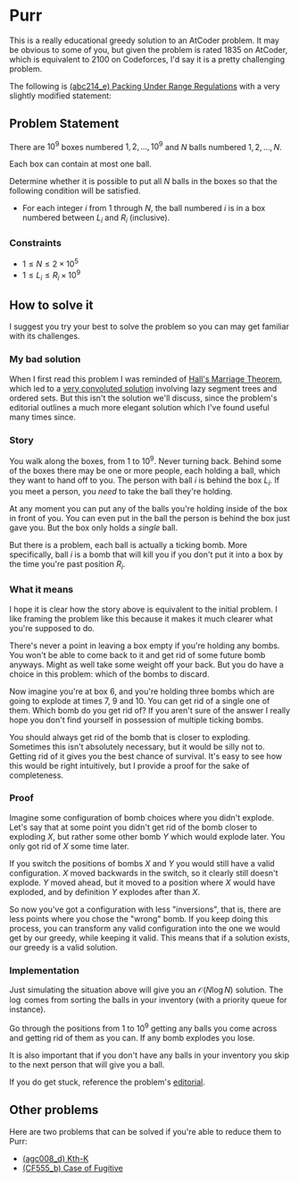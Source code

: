# Purr

This is a really educational greedy solution to an AtCoder problem. It may be obvious to some of you, but given the problem is rated 1835 on AtCoder, which is equivalent to 2100 on Codeforces, I'd say it is a pretty challenging problem.

The following is [(abc214_e) Packing Under Range Regulations](https://atcoder.jp/contests/abc214/tasks/abc214_e) with a very slightly modified statement:

## Problem Statement

There are $10^9$ boxes numbered $1, 2, \ldots, 10^9$ and $N$ balls numbered $1, 2, \ldots, N$.

Each box can contain at most one ball.

Determine whether it is possible to put all $N$ balls in the boxes so that the following condition will be satisfied.

- For each integer $i$ from $1$ through $N$, the ball numbered $i$ is in a box numbered between $L_i$ and $R_i$ (inclusive).

### Constraints

- $1 \leq N \leq 2 \times 10^5$
- $1 \leq L_i \leq R_i \times 10^9$

## How to solve it

I suggest you try your best to solve the problem so you can may get familiar with its challenges.

### My bad solution

When I first read this problem I was reminded of [Hall's Marriage Theorem](https://en.wikipedia.org/wiki/Hall%27s_marriage_theorem), which led to a [very convoluted solution](https://atcoder.jp/contests/abc214/submissions/37551484) involving lazy segment trees and ordered sets.
But this isn't the solution we'll discuss, since the problem's editorial outlines a much more elegant solution which I've found useful many times since.

### Story

You walk along the boxes, from $1$ to $10^9$. Never turning back.
Behind some of the boxes there may be one or more people, each holding a ball, which they want to hand off to you.
The person with ball $i$ is behind the box $L_i$.
If you meet a person, you _need_ to take the ball they're holding.

At any moment you can put any of the balls you're holding inside of the box in front of you. You can even put in the ball the person is behind the box just gave you. But the box only holds a _single_ ball.

But there is a problem, each ball is actually a ticking bomb. More specifically, ball $i$ is a bomb that will kill you if you don't put it into a box by the time you're past position $R_i$.

### What it means

I hope it is clear how the story above is equivalent to the initial problem. I like framing the problem like this because it makes it much clearer what you're supposed to do.

There's never a point in leaving a box empty if you're holding any bombs. You won't be able to come back to it and get rid of some future bomb anyways. Might as well take some weight off your back. But you do have a choice in this problem: which of the bombs to discard.

Now imagine you're at box $6$, and you're holding three bombs which are going to explode at times $7$, $9$ and $10$.
You can get rid of a single one of them. Which bomb do you get rid of?
If you aren't sure of the answer I really hope you don't find yourself in possession of multiple ticking bombs.

You should always get rid of the bomb that is closer to exploding.
Sometimes this isn't absolutely necessary, but it would be silly not to.
Getting rid of it gives you the best chance of survival.
It's easy to see how this would be right intuitively, but I provide a proof for the sake of completeness.

### Proof

Imagine some configuration of bomb choices where you didn't explode.
Let's say that at some point you didn't get rid of the bomb closer to exploding $X$,
but rather some other bomb $Y$ which would explode later.
You only got rid of $X$ some time later.

If you switch the positions of bombs $X$ and $Y$ you would still have a valid configuration.
$X$ moved backwards in the switch, so it clearly still doesn't explode.
$Y$ moved ahead, but it moved to a position where $X$ would have exploded, and by definition $Y$ explodes after than $X$.

So now you've got a configuration with less "inversions", that is, there are less points where you chose the "wrong" bomb.
If you keep doing this process, you can transform any valid configuration into the one we would get by our greedy, while keeping it valid. This means that if a solution exists, our greedy is a valid solution.

### Implementation

Just simulating the situation above will give you an $\mathcal{O}(N\log N)$ solution. The $\log$ comes from sorting the balls in your inventory (with a priority queue for instance).

Go through the positions from $1$ to $10^9$ getting any balls you come across and getting rid of them as you can. If any bomb explodes you lose.

It is also important that if you don't have any balls in your inventory you skip to the next person that will give you a ball.

If you do get stuck, reference the problem's [editorial](https://atcoder.jp/contests/abc214/editorial/2446).

## Other problems

Here are two problems that can be solved if you're able to reduce them to Purr:

- [(agc008_d) Kth-K](https://atcoder.jp/contests/agc008/tasks/agc008_d)
- [(CF555_b) Case of Fugitive](https://codeforces.com/problemset/problem/555/B)
